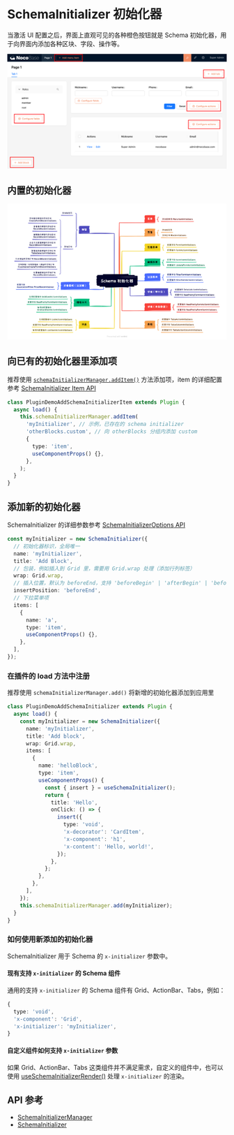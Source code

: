 # SchemaInitializer 初始化器

当激活 UI 配置之后，界面上直观可见的各种橙色按钮就是 Schema 初始化器，用于向界面内添加各种区块、字段、操作等。

<img src="./image-5.png" style="width: 960px;">

## 内置的初始化器

<img src="./image-3.png" style="width: 960px;"/>

## 向已有的初始化器里添加项

推荐使用 [`schemaInitializerManager.addItem()`](#) 方法添加项，item 的详细配置参考 [SchemaInitializer Item API](#)

```ts
class PluginDemoAddSchemaInitializerItem extends Plugin {
  async load() {
    this.schemaInitializerManager.addItem(
      'myInitializer', // 示例，已存在的 schema initializer
      'otherBlocks.custom', // 向 otherBlocks 分组内添加 custom
      {
        type: 'item',
        useComponentProps() {},
      },
    );
  }
}
```

<!-- <code src="./demos/schema-initializer-manager-add-item/index.tsx"></code> -->

## 添加新的初始化器

SchemaInitializer 的详细参数参考 [SchemaInitializerOptions API](https://client.docs-cn.nocobase.com/core/ui-schema/schema-initializer#new-schemainitializeroptions)

```ts
const myInitializer = new SchemaInitializer({
  // 初始化器标识，全局唯一
  name: 'myInitializer',
  title: 'Add Block',
  // 包装，例如插入到 Grid 里，需要用 Grid.wrap 处理（添加行列标签）
  wrap: Grid.wrap,
  // 插入位置，默认为 beforeEnd，支持 'beforeBegin' | 'afterBegin' | 'beforeEnd' | 'afterEnd'
  insertPosition: 'beforeEnd',
  // 下拉菜单项
  items: [
    {
      name: 'a',
      type: 'item',
      useComponentProps() {},
    },
  ],
});
```

### 在插件的 load 方法中注册

推荐使用 `schemaInitializerManager.add()` 将新增的初始化器添加到应用里

```ts
class PluginDemoAddSchemaInitializer extends Plugin {
  async load() {
    const myInitializer = new SchemaInitializer({
      name: 'myInitializer',
      title: 'Add block',
      wrap: Grid.wrap,
      items: [
        {
          name: 'helloBlock',
          type: 'item',
          useComponentProps() {
            const { insert } = useSchemaInitializer();
            return {
              title: 'Hello',
              onClick: () => {
                insert({
                  type: 'void',
                  'x-decorator': 'CardItem',
                  'x-component': 'h1',
                  'x-content': 'Hello, world!',
                });
              },
            };
          },
        },
      ],
    });
    this.schemaInitializerManager.add(myInitializer);
  }
}
```

### 如何使用新添加的初始化器

SchemaInitializer 用于 Schema 的 `x-initializer` 参数中。

#### 现有支持 `x-initializer` 的 Schema 组件

通用的支持 `x-initializer` 的 Schema 组件有 Grid、ActionBar、Tabs，例如：

```ts
{
  type: 'void',
  'x-component': 'Grid',
  'x-initializer': 'myInitializer',
}
```

<code src="./demos/schema-initializer-manager-add/index.tsx"></code>

#### 自定义组件如何支持 `x-initializer` 参数

如果 Grid、ActionBar、Tabs 这类组件并不满足需求，自定义的组件中，也可以使用 [useSchemaInitializerRender()](https://client.docs-cn.nocobase.com/core/ui-schema/schema-initializer#useschemainitializerrender) 处理 `x-initializer` 的渲染。

<code src="./demos/use-schema-initializer-render/index.tsx"></code>

## API 参考

- [SchemaInitializerManager](https://client.docs-cn.nocobase.com/core/ui-schema/schema-initializer-manager)
- [SchemaInitializer](https://client.docs-cn.nocobase.com/core/ui-schema/schema-initializer)
